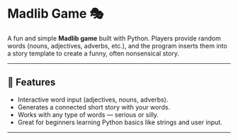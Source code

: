 # Madlib Game 🎭  

A fun and simple **Madlib game** built with Python. Players provide random words (nouns, adjectives, adverbs, etc.), and the program inserts them into a story template to create a funny, often nonsensical story.  

---

## 🚀 Features  
- Interactive word input (adjectives, nouns, adverbs).  
- Generates a connected short story with your words.  
- Works with any type of words — serious or silly.  
- Great for beginners learning Python basics like strings and user input.  

---


